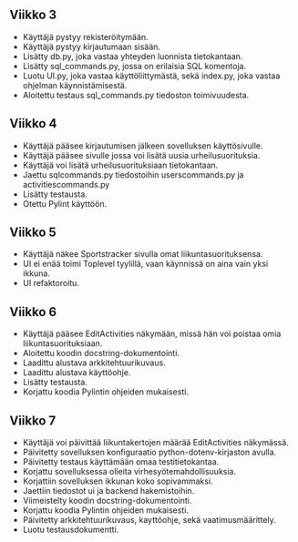 ## Viikko 3

- Käyttäjä pystyy rekisteröitymään.
- Käyttäjä pystyy kirjautumaan sisään.
- Lisätty db.py, joka vastaa yhteyden luonnista tietokantaan.
- Lisätty sql_commands.py, jossa on erilaisia SQL komentoja.
- Luotu UI.py, joka vastaa käyttöliittymästä, sekä index.py, joka vastaa ohjelman käynnistämisestä.
- Aloitettu testaus sql_commands.py tiedoston toimivuudesta.

## Viikko 4
- Käyttäjä pääsee kirjautumisen jälkeen sovelluksen käyttösivulle.
- Käyttäjä pääsee sivulle jossa voi lisätä uusia urheilusuorituksia.
- Käyttäjä voi lisätä urheilusuorituksiaan tietokantaan.
- Jaettu sqlcommands.py tiedostoihin userscommands.py ja activitiescommands.py
- Lisätty testausta.
- Otettu Pylint käyttöön.

## Viikko 5
- Käyttäjä näkee Sportstracker sivulla omat liikuntasuorituksensa.
- UI ei enää toimi Toplevel tyylillä, vaan käynnissä on aina vain yksi ikkuna.
- UI refaktoroitu.

## Viikko 6

- Käyttäjä pääsee EditActivities näkymään, missä hän voi poistaa omia liikuntasuorituksiaan.
- Aloitettu koodin docstring-dokumentointi.
- Laadittu alustava arkkitehtuurikuvaus.
- Laadittu alustava käyttöohje.
- Lisätty testausta.
- Korjattu koodia Pylintin ohjeiden mukaisesti.

## Viikko 7

- Käyttäjä voi päivittää liikuntakertojen määrää EditActivities näkymässä.
- Päivitetty sovelluksen konfiguraatio python-dotenv-kirjaston avulla.
- Päivitetty testaus käyttämään omaa testitietokantaa.
- Korjattu sovelluksessa olleita virhesyötemahdollisuuksia.
- Korjattiin sovelluksen ikkunan koko sopivammaksi.
- Jaettiin tiedostot ui ja backend hakemistoihin.
- Viimeistelty koodin docstring-dokumentointi.
- Korjattu koodia Pylintin ohjeiden mukaisesti.
- Päivitetty arkkitehtuurikuvaus, kayttöohje, sekä vaatimusmäärittely.
- Luotu testausdokumentti.
